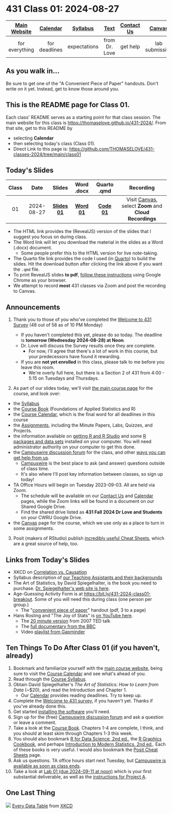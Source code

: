 # 431 Class 01: 2024-08-27

[Main Website](https://thomaselove.github.io/431-2024/) | [Calendar](https://thomaselove.github.io/431-2024/calendar.html) | [Syllabus](https://thomaselove.github.io/431-syllabus-2024/) | [Text](https://thomaselove.github.io/431-book/) | [Contact Us](https://thomaselove.github.io/431-2024/contact.html) | [Canvas](https://canvas.case.edu) | [Data and Code](https://github.com/THOMASELOVE/431-data)
:-----------: | :--------------: | :----------: | :---------: | :-------------: | :-----------: | :------------:
for everything | for deadlines | expectations | from Dr. Love | get help | lab submission | for downloads

## As you walk in...

Be sure to get one of the "A Convenient Piece of Paper" handouts. Don't write on it yet. Instead, get to know those around you.

## This is the README page for Class 01.

Each class' README serves as a starting point for that class session.
The main website for this class is <https://thomaselove.github.io/431-2024/>. From that site, get to this README by

- selecting **Calendar**
- then selecting today's class (Class 01).
- Direct Link to this page is: <https://github.com/THOMASELOVE/431-classes-2024/tree/main/class01>

## Today's Slides

Class | Date | Slides | Word .docx | Quarto .qmd | Recording
:---: | :--------: | :------: | :------: | :------: | :-------------:
01 | 2024-08-27 | **[Slides 01](https://thomaselove.github.io/431-slides-2024/class01.html)** | **[Word 01](https://thomaselove.github.io/431-slides-2024/class01w.docx)** | **[Code 01](https://github.com/THOMASELOVE/431-slides-2024/blob/main/class01.qmd)** | Visit [Canvas](https://canvas.case.edu/), select **Zoom** and **Cloud Recordings**

- The HTML link provides the (RevealJS) version of the slides that I suggest you focus on during class.
- The Word link will let you download the material in the slides as a Word (.docx) document.
    - Some people prefer this to the HTML version for live note-taking.
- The Quarto file link provides the code I used (in [Quarto](https://quarto.org/)) to build the slides. Hit the download button after clicking the link above if you want the `.qmd` file.
- To print RevealJS slides **to pdf**, [follow these instructions](https://quarto.org/docs/presentations/revealjs/presenting.html#print-to-pdf) using Google Chrome as your browser.
- We attempt to record **most** 431 classes via Zoom and post the recording to Canvas.

## Announcements

1. Thank you to those of you who've completed the [Welcome to 431 Survey](https://bit.ly/431-2024-welcome) (48 out of 58 as of 10 PM Monday) 
    - If you haven't completed this yet, please do so today. The deadline is **tomorrow (Wednesday 2024-08-28) at Noon**.
    - Dr. Love will discuss the Survey results once they are complete. 
        - For now, I'll agree that there's a lot of work in this course, but your predecessors have found it rewarding.
    - If you are **not yet enrolled** in this class, please talk to me before you leave this room. 
        - We're overly full here, but there is a Section 2 of 431 from 4:00 - 5:15 on Tuesdays and Thursdays. 

2. As part of our slides today, we'll visit [the main course page](https://thomaselove.github.io/431-2024/) for the course, and look over:

- the [Syllabus](https://thomaselove.github.io/431-syllabus-2024/)
- the [Course Book](https://thomaselove.github.io/431-book/) (Foundations of Applied Statistics and R)
- the [Course Calendar](https://thomaselove.github.io/431-2024/calendar.html), which is the final word for all deadlines in this course
- the [Assignments](https://thomaselove.github.io/431-2024/assignments.html), including the Minute Papers, Labs, Quizzes, and Projects.
- the information available on [getting R and R Studio](https://thomaselove.github.io/431-2024/software.html#installing-r-and-r-studio) and some [R packages and data sets](https://thomaselove.github.io/431-2024/software.html#installing-r-packages-and-datacode-for-431) installed on your computer. You will need administrator authority on your computer to get this done.
- the [Campuswire discussion forum](https://thomaselove.github.io/431-2024/campuswire.html) for the class, and other [ways you can get help from us](https://thomaselove.github.io/431-2024/contact.html).
    - [Campuswire](https://thomaselove.github.io/431-2024/campuswire.html) is the best place to ask (and answer) questions outside of class time.
    - It's also where I'll post key information between classes, so sign up today!
- TA Office Hours will begin on Tuesday 2023-09-03. All are held via Zoom.
    - The schedule will be available on our [Contact Us](https://thomaselove.github.io/431-2024/contact.html) and [Calendar](https://thomaselove.github.io/431-2024/calendar.html) pages, while the Zoom links will be found in a document on our Shared Google Drive.
    - Find the shared drive listed as **431 Fall 2024 Dr Love and Students** on your CWRU Google Drive.
- the [Canvas](https://canvas.case.edu/) page for the course, which we use only as a place to turn in some assignments.

3. Posit (makers of RStudio) publish [incredibly useful Cheat Sheets](https://posit.co/resources/cheatsheets/), which are a great source of help, too.

## Links from Today's Slides

- XKCD on [Correlation vs. Causation](https://xkcd.com/552)
- Syllabus description of [our Teaching Assistants and their backgrounds](https://thomaselove.github.io/431-syllabus-2024/08_teachingassistants.html)
- The Art of Statistics, by David Spiegelhalter, is the book you need to purchase. [Dr. Spiegelhalter's web site is here](http://www.statslab.cam.ac.uk/~david/).
- Age-Guessing Activity Form is at <https://bit.ly/431-2024-class01-breakout>. Some of you will need this during class (one person per group.)
    - The "[convenient piece of paper](https://github.com/THOMASELOVE/431-classes-2024/blob/main/class01/convenient_piece_of_paper.pdf)" handout (pdf, 3 to a page) 
- Hans Rosling and "The Joy of Stats" is [on YouTube here](https://www.youtube.com/watch?v=jbkSRLYSojo).
    - The [20 minute version](https://www.youtube.com/watch?v=RUwS1uAdUcI) from 2007 TED talk
    - The [full documentary from the BBC](https://www.gapminder.org/videos/the-joy-of-stats/)
    - Video [playlist from Gapminder](https://www.gapminder.org/videos/)

## Ten Things To Do After Class 01 (if you haven't, already)

1. Bookmark and familiarize yourself with the [main course website](https://thomaselove.github.io/431-2024/), being sure to visit the [Course Calendar](https://thomaselove.github.io/431-2024/calendar.html) and see what's ahead of you.
2. Read through the [Course Syllabus](https://thomaselove.github.io/431-syllabus-2024/).
3. Obtain David Spiegelhalter's *The Art of Statistics: How to Learn from Data* (~$20), and read the Introduction and Chapter 1.
    - Our [Calendar](https://thomaselove.github.io/431-2024/calendar.html) provides reading deadlines. Try to keep up.
4. Complete the [Welcome to 431 survey](https://bit.ly/431-2024-welcome), if you haven't yet. Thanks if you've already done this.
5. Get started [installing the software](https://thomaselove.github.io/431-2024/software.html) you'll need.
6. Sign up for the (free) [Campuswire discussion forum](https://thomaselove.github.io/431-2024/campuswire.html) and ask a question or leave a comment.
7. Take a look at the [Course Book](https://thomaselove.github.io/431-book/). Chapters 1-4 are complete, I think, and you should at least skim through Chapters 1-3 this week.
8. You should also bookmark [R for Data Science, 2nd ed.](https://r4ds.hadley.nz/), the [R Graphics Cookbook](https://r-graphics.org/), and perhaps [Introduction to Modern Statistics, 2nd ed.](https://openintro-ims.netlify.app/). Each of these books is very useful. I would also bookmark the [Posit Cheat Sheets](https://posit.co/resources/cheatsheets/) page.
9. Ask us questions. TA office hours start next Tuesday, but [Campuswire is available as soon as class ends](https://thomaselove.github.io/431-2024/campuswire.html).
10. Take a look at [Lab 01 (due 2024-09-11 at noon)](https://github.com/THOMASELOVE/431-labs-2024) which is your first substantial deliverable, as well as the [instructions for Project A](https://thomaselove.github.io/431-projectA-2024/). 

## One Last Thing

![](https://imgs.xkcd.com/comics/every_data_table.png) [Every Data Table](https://xkcd.com/2502) from [XKCD](https://xkcd.com/)
